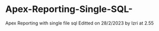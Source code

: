 # Apex-Reporting-Single-SQL-
Apex Reporting with single file sql
Editted on 28/2/2023 by Izri at 2.55
